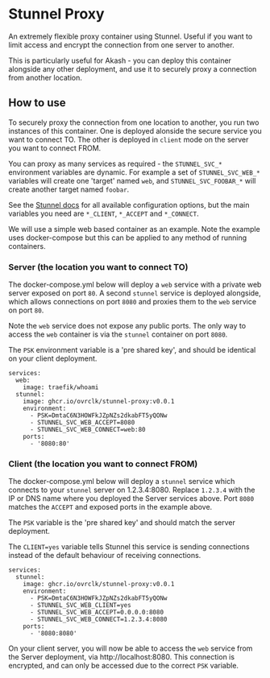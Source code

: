 # Stunnel Proxy

An extremely flexible proxy container using Stunnel. Useful if you want to limit access and encrypt the connection from one server to another.

This is particularly useful for Akash - you can deploy this container alongside any other deployment, and use it to securely proxy a connection from another location.

## How to use

To securely proxy the connection from one location to another, you run two instances of this container. One is deployed alonside the secure service you want to connect TO. The other is deployed in `client` mode on the server you want to connect FROM.

You can proxy as many services as required - the `STUNNEL_SVC_*` environment variables are dynamic. For example a set of `STUNNEL_SVC_WEB_*` variables will create one 'target' named `web`, and `STUNNEL_SVC_FOOBAR_*` will create another target named `foobar`.

See the [Stunnel docs](https://www.stunnel.org/docs.html) for all available configuration options, but the main variables you need are `*_CLIENT`, `*_ACCEPT` and `*_CONNECT`.

We will use a simple web based container as an example. Note the example uses docker-compose but this can be applied to any method of running containers.

### Server (the location you want to connect TO)

The docker-compose.yml below will deploy a `web` service with a private web server exposed on port `80`. A second `stunnel` service  is deployed alongside, which allows connections on port `8080` and proxies them to the `web` service on port `80`.

Note the `web` service does not expose any public ports. The only way to access the `web` container is via the `stunnel` container on port `8080`.

The `PSK` environment variable is a 'pre shared key', and should be identical on your client deployment.

```
services:
  web:
    image: traefik/whoami
  stunnel:
    image: ghcr.io/ovrclk/stunnel-proxy:v0.0.1
    environment:
      - PSK=DmtaC6N3HOWFkJZpNZs2dkabFT5yQONw
      - STUNNEL_SVC_WEB_ACCEPT=8080
      - STUNNEL_SVC_WEB_CONNECT=web:80
    ports:
      - '8080:80'
```

### Client (the location you want to connect FROM)

The docker-compose.yml below will deploy a `stunnel` service which connects to your `stunnel` server on 1.2.3.4:8080. Replace `1.2.3.4` with the IP or DNS name where you deployed the Server services above. Port `8080` matches the `ACCEPT` and exposed ports in the example above.

The `PSK` variable is the 'pre shared key' and should match the server deployment.

The `CLIENT=yes` variable tells Stunnel this service is sending connections instead of the default behaviour of receiving connections.

```
services:
  stunnel:
    image: ghcr.io/ovrclk/stunnel-proxy:v0.0.1
    environment:
      - PSK=DmtaC6N3HOWFkJZpNZs2dkabFT5yQONw
      - STUNNEL_SVC_WEB_CLIENT=yes
      - STUNNEL_SVC_WEB_ACCEPT=0.0.0.0:8080
      - STUNNEL_SVC_WEB_CONNECT=1.2.3.4:8080
    ports:
      - '8080:8080'
```

On your client server, you will now be able to access the `web` service from the Server deployment, via http://localhost:8080. This connection is encrypted, and can only be accessed due to the correct `PSK` variable.
